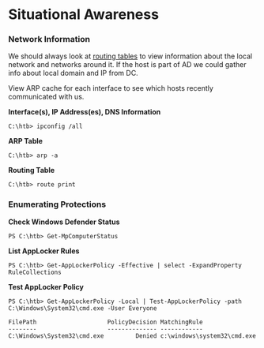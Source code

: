 # Situational Awareness

### Network Information

We should always look at [routing tables](https://en.wikipedia.org/wiki/Routing\_table) to view information about the local network and networks around it. If the host is part of AD we could gather info about local domain and IP from DC.

View ARP cache for each interface to see which hosts recently communicated with us.

**Interface(s), IP Address(es), DNS Information**

```cmd-session
C:\htb> ipconfig /all
```

**ARP Table**

```cmd-session
C:\htb> arp -a
```

**Routing Table**

```cmd-session
C:\htb> route print
```

### Enumerating Protections

**Check Windows Defender Status**

```powershell-session
PS C:\htb> Get-MpComputerStatus
```

**List AppLocker Rules**

```powershell-session
PS C:\htb> Get-AppLockerPolicy -Effective | select -ExpandProperty RuleCollections
```

**Test AppLocker Policy**

```powershell-session
PS C:\htb> Get-AppLockerPolicy -Local | Test-AppLockerPolicy -path C:\Windows\System32\cmd.exe -User Everyone

FilePath                    PolicyDecision MatchingRule
--------                    -------------- ------------
C:\Windows\System32\cmd.exe         Denied c:\windows\system32\cmd.exe
```

